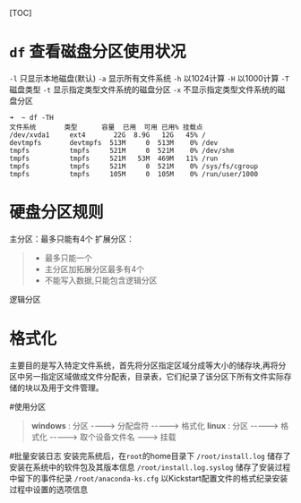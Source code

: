 [TOC]
# `df` 查看磁盘分区使用状况
`-l` 只显示本地磁盘(默认)
`-a` 显示所有文件系统
`-h` 以1024计算
`-H` 以1000计算
`-T` 磁盘类型
`-t` 显示指定类型文件系统的磁盘分区
`-x` 不显示指定类型文件系统的磁盘分区

```
➜  ~ df -TH
文件系统       类型      容量  已用  可用 已用% 挂载点
/dev/xvda1     ext4       22G  8.9G   12G   45% /
devtmpfs       devtmpfs  513M     0  513M    0% /dev
tmpfs          tmpfs     521M     0  521M    0% /dev/shm
tmpfs          tmpfs     521M   53M  469M   11% /run
tmpfs          tmpfs     521M     0  521M    0% /sys/fs/cgroup
tmpfs          tmpfs     105M     0  105M    0% /run/user/1000
```

# 硬盘分区规则
主分区：最多只能有4个
扩展分区：
> * 最多只能一个
> * 主分区加拓展分区最多有4个
> * 不能写入数据,只能包含逻辑分区

逻辑分区

# 格式化
主要目的是写入特定文件系统，首先将分区指定区域分成等大小的储存块,再将分区中另一指定区域做成文件分配表，目录表，它们纪录了该分区下所有文件实际存储的块以及用于文件管理。

#使用分区
> **windows** : 分区 ----> 分配盘符  -----> 格式化
> **linux** : 分区 -----> 格式化 -----> 取个设备文件名  ---> 挂载

#批量安装日志
安装完系统后，在`root`的home目录下
`/root/install.log` 储存了安装在系统中的软件包及其版本信息
`/root/install.log.syslog` 储存了安装过程中留下的事件纪录
`/root/anaconda-ks.cfg` 以Kickstart配置文件的格式纪录安装过程中设置的选项信息
